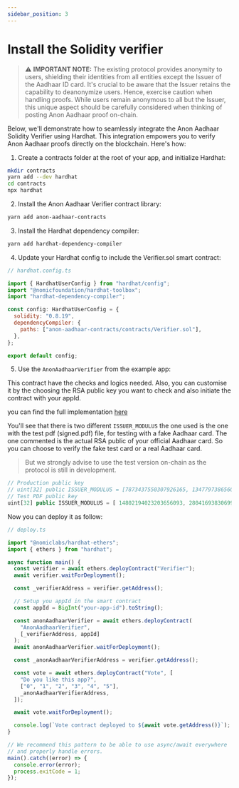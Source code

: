 ```yaml
---
sidebar_position: 3
---
```


# Install the Solidity verifier

> ⚠️ **IMPORTANT NOTE:** The existing protocol provides anonymity to users, shielding their identities from all entities except the Issuer of the Aadhaar ID card. It's crucial to be aware that the Issuer retains the capability to deanonymize users. Hence, exercise caution when handling proofs. While users remain anonymous to all but the Issuer, this unique aspect should be carefully considered when thinking of posting Anon Aadhaar proof on-chain.

Below, we'll demonstrate how to seamlessly integrate the Anon Aadhaar Solidity Verifier using Hardhat. This integration empowers you to verify Anon Aadhaar proofs directly on the blockchain. Here's how:

1. Create a contracts folder at the root of your app, and initialize Hardhat:

```bash
mkdir contracts
yarn add --dev hardhat
cd contracts
npx hardhat
```

2. Install the Anon Aadhaar Verifier contract library:

```bash
yarn add anon-aadhaar-contracts
```

3. Install the Hardhat dependency compiler:

```bash
yarn add hardhat-dependency-compiler
```

4. Update your Hardhat config to include the Verifier.sol smart contract:

```javascript
// hardhat.config.ts

import { HardhatUserConfig } from "hardhat/config";
import "@nomicfoundation/hardhat-toolbox";
import "hardhat-dependency-compiler";

const config: HardhatUserConfig = {
  solidity: "0.8.19",
  dependencyCompiler: {
    paths: ["anon-aadhaar-contracts/contracts/Verifier.sol"],
  },
};

export default config;
```

5. Use the `AnonAadhaarVerifier` from the example app:

This contract have the checks and logics needed. Also, you can customise it by the choosing the RSA public key you want to check and also initiate the contract with your appId.

you can find the full implementation [here](https://github.com/anon-aadhaar-private/anon-aadhaar-example/tree/main/contracts)

You'll see that there is two different `ISSUER_MODULUS` the one used is the one with the test pdf (signed.pdf) file, for testing with a fake Aadhaar card. The one commented is the actual RSA public of your official Aadhaar card. So you can choose to verify the fake test card or a real Aadhaar card.

> But we strongly advise to use the test version on-chain as the protocol is still in development.

```js
// Production public key
// uint[32] public ISSUER_MODULUS = [7873437550307926165, 13477973865601442634, 1458039844062964693, 7398834103216365279, 12384545621709803393, 14386943674931866539, 2263535879398593693, 3600615314669141235, 13096864295899435543, 8628516684870087465, 343547845356630073, 10551339838260165529, 10902964543149146524, 4056605863534888131, 17764439819646281378, 5137209503034180614, 2378644744463171581, 6676194234629029970, 5432490752817224179, 12846544745292400088 , 3434369281354788863, 1533621309896666264, 18225262974130476508, 10073981006187788275, 8114837903070988230, 7632965149656839367, 2714276348828835947, 615665516684210923, 1084184375765016924, 17345989530239433420, 8106155243977228977, 11705466821727348154];
// Test PDF public key
uint[32] public ISSUER_MODULUS = [ 14802194023203656093, 2804169383069916853, 496991132330559339, 2044134272263249048, 9625896386217978454, 10967403457044780298, 9775317524806066771, 5561505371079494480, 10560300512109825190, 16129190325487635890, 18001156251078908687, 461092412729958323, 6331149421243581141, 11783897075401707273, 15565812337639205350, 523229610772846347, 17536660578867199836, 7115144006388206192, 9426479877521167481, 916998618954199186, 16523613292178382716, 1357861234386200203, 2235444405695526401, 12616767850953148350, 2427846810430325147, 4335594182981949182, 841809897173675580, 8675485891104175248, 7117022419685452177, 14807249288786766117, 12897977216031951370, 15399447716523847189];
```

Now you can deploy it as follow:

```javascript
// deploy.ts

import "@nomiclabs/hardhat-ethers";
import { ethers } from "hardhat";

async function main() {
  const verifier = await ethers.deployContract("Verifier");
  await verifier.waitForDeployment();

  const _verifierAddress = verifier.getAddress();

  // Setup you appId in the smart contract
  const appId = BigInt("your-app-id").toString();

  const anonAadhaarVerifier = await ethers.deployContract(
    "AnonAadhaarVerifier",
    [_verifierAddress, appId]
  );
  await anonAadhaarVerifier.waitForDeployment();

  const _anonAadhaarVerifierAddress = verifier.getAddress();

  const vote = await ethers.deployContract("Vote", [
    "Do you like this app?",
    ["0", "1", "2", "3", "4", "5"],
    _anonAadhaarVerifierAddress,
  ]);

  await vote.waitForDeployment();

  console.log(`Vote contract deployed to ${await vote.getAddress()}`);
}

// We recommend this pattern to be able to use async/await everywhere
// and properly handle errors.
main().catch((error) => {
  console.error(error);
  process.exitCode = 1;
});
```
